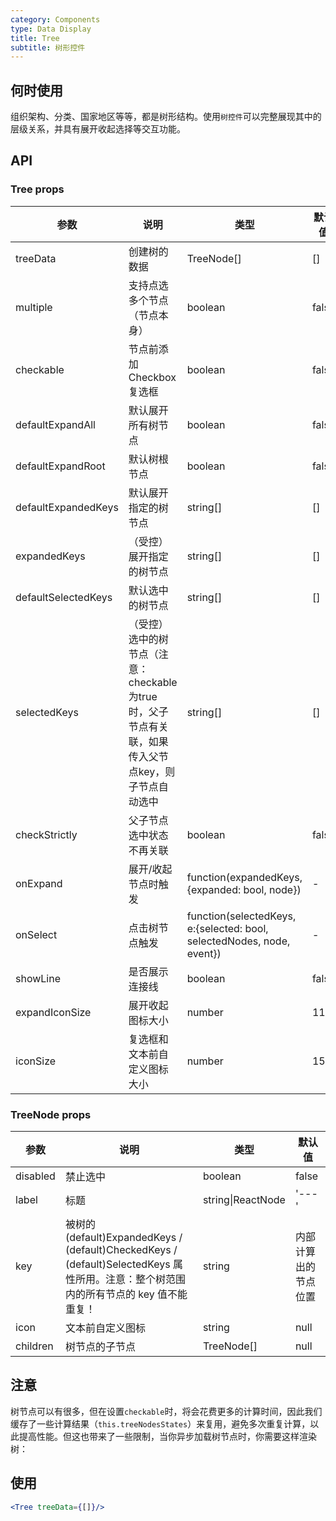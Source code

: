 ```yaml
---
category: Components
type: Data Display
title: Tree
subtitle: 树形控件
---
```


## 何时使用

组织架构、分类、国家地区等等，都是树形结构。使用`树控件`可以完整展现其中的层级关系，并具有展开收起选择等交互功能。

## API

### Tree props

| 参数       | 说明                                      | 类型       | 默认值 |
|-----------|------------------------------------------|------------|--------|
|treeData | 创建树的数据 | TreeNode[] | [] |
|multiple | 支持点选多个节点（节点本身） | boolean | false |
|checkable | 节点前添加 Checkbox 复选框 | boolean | false |
|defaultExpandAll | 默认展开所有树节点 | boolean | false |
|defaultExpandRoot | 默认树根节点 | boolean | false |
|defaultExpandedKeys | 默认展开指定的树节点 | string[] | [] |
|expandedKeys | （受控）展开指定的树节点 | string[] | [] |
|defaultSelectedKeys | 默认选中的树节点 | string[] | [] |
|selectedKeys | （受控）选中的树节点（注意：checkable为true时，父子节点有关联，如果传入父节点key，则子节点自动选中 | string[] | [] |
|checkStrictly | 父子节点选中状态不再关联 | boolean | false | 
|onExpand | 展开/收起节点时触发 | function(expandedKeys, {expanded: bool, node}) | - |
|onSelect | 点击树节点触发 | function(selectedKeys, e:{selected: bool, selectedNodes, node, event}) | - |
|showLine | 是否展示连接线 | boolean | false | 
|expandIconSize | 展开收起图标大小 | number | 11 | 
|iconSize | 复选框和文本前自定义图标大小 | number | 15 | 

### TreeNode props

| 参数       | 说明                                      | 类型       | 默认值 |
|-----------|------------------------------------------|------------|--------|
|disabled | 禁止选中 | boolean | false |
|label | 标题 | string\|ReactNode | '---' |
|key | 被树的 (default)ExpandedKeys / (default)CheckedKeys / (default)SelectedKeys 属性所用。注意：整个树范围内的所有节点的 key 值不能重复！ | string | 内部计算出的节点位置 |
|icon | 文本前自定义图标 | string | null |
|children | 树节点的子节点 | TreeNode[] | null |

## 注意

树节点可以有很多，但在设置`checkable`时，将会花费更多的计算时间，因此我们缓存了一些计算结果（`this.treeNodesStates`）来复用，避免多次重复计算，以此提高性能。但这也带来了一些限制，当你异步加载树节点时，你需要这样渲染树：

## 使用
```jsx
<Tree treeData={[]}/>
```
